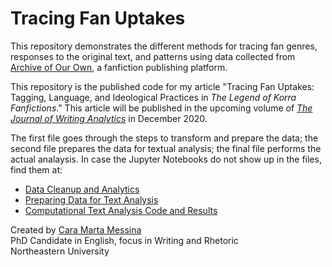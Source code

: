 # Tracing Fan Uptakes
This repository demonstrates the different methods for tracing fan genres, responses to the original text, and patterns using data collected from [Archive of Our Own](https://archiveofourown.org/), a fanfiction publishing platform.

This repository is the published code for my article "Tracing Fan Uptakes: Tagging, Language, and Ideological Practices in <em>The Legend of Korra Fanfictions</em>." This article will be published in the upcoming volume of <em><a href="https://wac.colostate.edu/jwa/">The Journal of Writing Analytics</a></em> in December 2020.

The first file goes through the steps to transform and prepare the data; the second file prepares the data for textual analysis; the final file performs the actual analaysis. In case the Jupyter Notebooks do not show up in the files, find them at:
- [Data Cleanup and Analytics](https://nbviewer.jupyter.org/github/caramessina/tracing_fan_uptakes/blob/master/00-data_cleanup_and_analytics.ipynb)
- [Preparing Data for Text Analysis](https://nbviewer.jupyter.org/github/caramessina/tracing_fan_uptakes/blob/master/01-preparing_textual_data.ipynb)
- [Computational Text Analysis Code and Results](https://nbviewer.jupyter.org/github/caramessina/tracing_fan_uptakes/blob/master/02-computational_text_analysis.ipynb)

Created by <a href="http://caramartamessina.com">Cara Marta Messina</a>
<br/>
PhD Candidate in English, focus in Writing and Rhetoric
<br/>
Northeastern University
